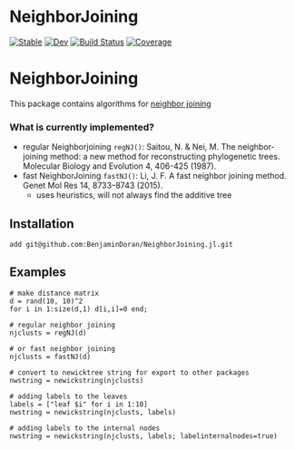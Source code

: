 # NeighborJoining

[![Stable](https://img.shields.io/badge/docs-stable-blue.svg)](https://BenjaminDoran.github.io/NeighborJoining.jl/stable/)
[![Dev](https://img.shields.io/badge/docs-dev-blue.svg)](https://BenjaminDoran.github.io/NeighborJoining.jl/dev/)
[![Build Status](https://github.com/BenjaminDoran/NeighborJoining.jl/actions/workflows/CI.yml/badge.svg?branch=main)](https://github.com/BenjaminDoran/NeighborJoining.jl/actions/workflows/CI.yml?query=branch%3Amain)
[![Coverage](https://codecov.io/gh/BenjaminDoran/NeighborJoining.jl/branch/main/graph/badge.svg)](https://codecov.io/gh/BenjaminDoran/NeighborJoining.jl)

# NeighborJoining

This package contains algorithms for [neighbor joining](https://en.wikipedia.org/wiki/Neighbor_joining)

### What is currently implemented?
* regular Neighborjoining `regNJ()`: Saitou, N. & Nei, M. The neighbor-joining method: a new method for reconstructing phylogenetic trees. Molecular Biology and Evolution 4, 406-425 (1987).
* fast NeighborJoining `fastNJ()`: Li, J. F. A fast neighbor joining method. Genet Mol Res 14, 8733–8743 (2015).
    * uses heuristics, will not always find the additive tree


## Installation

```
add git@github.com:BenjaminDoran/NeighborJoining.jl.git
```

## Examples

```
# make distance matrix
d = rand(10, 10)^2
for i in 1:size(d,1) d[i,i]=0 end;

# regular neighbor joining
njclusts = regNJ(d)

# or fast neighbor joining
njclusts = fastNJ(d)

# convert to newicktree string for export to other packages
nwstring = newickstring(njclusts)

# adding labels to the leaves
labels = ["leaf $i" for i in 1:10]
nwstring = newickstring(njclusts, labels)

# adding labels to the internal nodes
nwstring = newickstring(njclusts, labels; labelinternalnodes=true)
```
